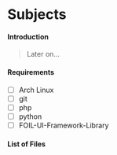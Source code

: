 # Subjects

#### Introduction

>  Later on...

#### Requirements

- [ ] Arch Linux
- [ ] git
- [ ] php
- [ ] python
- [ ] FOIL-UI-Framework-Library

#### List of Files

```shell

```
